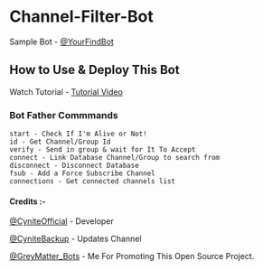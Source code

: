 # Channel-Filter-Bot
Sample Bot - [@YourFindBot](https://www.telegram.dog/YourFindBot)

## How to Use & Deploy This Bot
Watch Tutorial - [Tutorial Video]()

### Bot Father Commmands 
```
start - Check If I'm Alive or Not!
id - Get Channel/Group Id
verify - Send in group & wait for It To Accept
connect - Link Database Channel/Group to search from
disconnect - Disconnect Database
fsub - Add a Force Subscribe Channel
connections - Get connected channels list
```

#### Credits :-

[@CyniteOfficial](https://www.telegram.dog/CyniteOfficial) - Developer

[@CyniteBackup](https://www.telegram.dog/CyniteBackup) - Updates Channel

[@GreyMatter_Bots](https://www.telegram.dog/GreyMatter_Bots) - Me For Promoting This Open Source Project.
